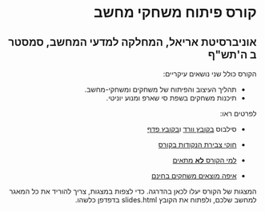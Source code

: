 <div dir='rtl' lang='he'>

# קורס פיתוח משחקי מחשב
## אוניברסיטת אריאל, המחלקה למדעי המחשב, סמסטר ב ה'תש"ף 

הקורס כולל שני נושאים עיקריים:

* תהליך העיצוב והפיתוח של משחקים ומשחקי-מחשב.
* תיכנות משחקים בשפת סי שארפ ומנוע יוניטי. 

לפרטים ראו:

* סילבוס  [בקובץ וורד](syllabus.docx)  ו[בקובץ פדף](syllabus.pdf)

* [חוקי צבירת הנקודות בקורס](grade-rules.md)

* [למי הקורס **לא** מתאים](disclaimer.md)

* [איפה מוצאים משחקים בחינם](free-games.md)

המצגות של הקורס יעלו לכאן בהדרגה.
כדי לצפות במצגות, צריך להוריד את כל המאגר למחשב שלכם,
ולפתוח את הקובץ
slides.html
בדפדפן כלשהו.

</div>